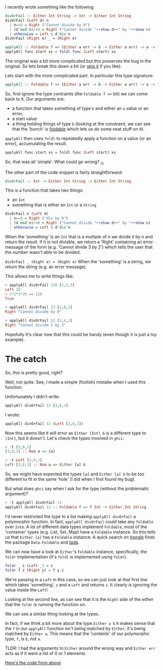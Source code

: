 <!--
published: false
title: The curious case of Either's Foldable instance
category: [Haskell, Types, Debugging]
excerpt: |
    TODO
feature_text: |
    **Some fun with Polymorphism**
feature_image: "/assets/imgs/koz1.JPG"
image: "/assets/imgs/koz1.JPG"
-->

I recently wrote something like the following:
```haskell
divOrFail :: Either Int String -> Int -> Either Int String
divOrFail (Left d) n
  | n==0 = Right ("Cannot divide by 0")
  | (d`mod`n)/=0 = Right ("Cannot divide "++show d++" by "++show n)
  | otherwise = Left $ d`div`n
divOrFail (Right e) _ = (Right e)

applyAll :: Foldable f => (Either a err -> b -> Either a err) -> a -> f b -> Either a err
applyAll func start xs = foldl func (Left start) xs
```

The original was a bit more complicated but this preserves the bug in the original.
So lets break this down a bit (or [skip it](#the-catch) if you like).

Lets start with the more complicated part. In particular this type signature:
```haskell
applyAll :: Foldable f => (Either a err -> b -> Either a err) -> a -> f b -> Either a err
```

So, first ignore the type contraints (the `Foldable f =>` bit) we can come back to it.
Our arguments are:
- a function that takes something of type `b` and either an `a` value or an error,
- a start value
- a thing holding things of type `b` (looking at the constraint, we can see that the 'bunch' is [foldable](http://hackage.haskell.org/package/base-4.12.0.0/docs/Data-Foldable.html#t:Foldable) which lets us do some neat stuff on it).

`applyAll` then uses `foldl` to repeatedly apply a function on a value (or an error), accumulating the result.

```haskell
applyAll func start xs = foldl func (Left start) xs
```

So, that was all 'simple'. What could go wrong? <sub>/s</sub>


The other part of the code snippet is fairly straightforward:
```haskell
divOrFail :: Int -> Either Int String -> Either Int String
```

This is a function that takes two things:
- an `Int`
- something that is either an `Int` or a `String`

```haskell
divOrFail n (Left d)
  | n==0 = Right ("div by 0")
  | (d`mod`n)/=0 = Right ("Cannot divide "++show d++" by "++show n)
  | otherwise = Left $ d`div`n
```

When the 'something' is an `Int` that is a multiple of n we divide it by n and return the result.
If it is not divisble, we return a 'Right' containing an error message of the form (e.g. 'Cannot divide 3 by 2') which tells the user that the number wasn't able to be divided.

`
divOrFail _ (Right e) = (Right e)
`
When the 'something' is a string, we return the string (e.g. an error message).


This allows me to write things like:

```haskell
> applyAll divOrFail 120 [1,2,3]
Left 20
> 1*2*3*20 == 120
True
```
```haskell
> applyAll divOrFail 13 [3,0,1]
Right "Cannot divide by 0"
```
```haskell
> applyAll divOrFail 12 [3,4,2]
Right "Cannot divide 1 by 2"
```

Hopefully it's clear now that this could be handy (even though it is just a toy example).


# The catch

So, this is pretty good, right?

Well, not quite. See, I made a simple (foolish) mistake when I used this function.

Unfortunately I didn't write:
```haskell
applyAll divOrFail 13 [3,0,1]
```

I wrote:
```haskell
applyAll divOrFail 13 (Left [3,0,1])
```

Now this seems like it will error as `Either [Int] b` is a different type to `[Int]`, but it doesn't.
Let's check the types involved in `ghci`:

```haskell
> :t [3,0,1]
[3,0,1] :: Num a => [a]

> :t Left [3,0,1]
Left [3,0,1] :: Num a => Either [a] b
```

So, we might have expected the types `[a]` and `Either [a] b` to be too different to fit in the same 'hole' (I did when I first found my bug).

But what does `ghci` say when I ask for the type (without the problematic argument)?
```haskell
> :t applyAll divOrFail 13
applyAll divOrFail 13 :: Foldable f => f Int -> Either Int String
```

I'd never restricted the type to a list making `applyAll divOrFail` a polymorphic function.
In fact, `applyAll divOrFail` could take any `foldable` over `Int`s.
A lot of different data types implement `Foldable`, most of the 'container' types (e.g. List, Set, Map) have a `Foldable` instance. So this tells us that `Either [a]` has a `Foldable` instance. A quick search on [hoogle](https://www.haskell.org/hoogle/?hoogle=Foldable) finds the package `Data.Foldable` and [tada](http://hackage.haskell.org/package/base-4.12.0.0/docs/src/Data.Foldable.html#line-326when).

We can now have a look at `Either`'s `Foldable` instance, specifically, the `foldr` implementation (it's `foldl` is implemented using `foldr`).

```haskell
foldr _ z (Left _) = z
foldr f z (Right y) = f y z
```

We're passing in a `Left` in this case, so we can just look at that first line which takes 'something', `z` and a `Left` and returns `z`. It clearly is ignoring the value inside the `Left`!

Looking at the second line, as can see that it is the `Right` side of the either that the `foldr` is running the function on.

We can see a similar thing looking at the types.

In fact, if we think a bit more about the type `Either a b` it makes sense that the `f` in our `applyAll` function isn't being matched by `Either`, it's being matched by `Either a`. This means that the 'contents' of our polymorphic type, `f`, is `b`, not `a`.


TLDR: I had the arguments to `Either` around the wrong way and `Either err` acts as if it were a list of 0 or 1 elements.

[Here's the code from above](../code/foldable_either.hs)
